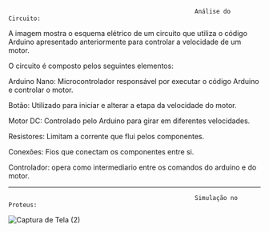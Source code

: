                                                         Análise do Circuito:

A imagem mostra o esquema elétrico de um circuito que utiliza o código Arduino apresentado anteriormente para controlar a velocidade de um motor.

O circuito é composto pelos seguintes elementos:

Arduino Nano: Microcontrolador responsável por executar o código Arduino e controlar o motor.
                                                          
Botão: Utilizado para iniciar e alterar a etapa da velocidade do motor.
                                                          
Motor DC: Controlado pelo Arduino para girar em diferentes velocidades.

Resistores: Limitam a corrente que flui pelos componentes.

Conexões: Fios que conectam os componentes entre si.

Controlador: opera como intermediario entre os comandos do arduino e do motor.

----------------------------------------------------------------------

                                                        Simulação no Proteus:

![Captura de Tela (2)](https://github.com/ViZanella/S.E./assets/126624524/b347ba88-734f-401f-8a23-0c761fb72a92)




